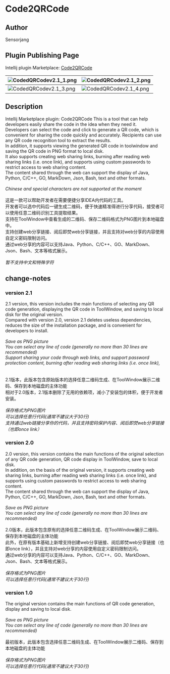 # Code2QRCode
## Author
Sensorjang
## Plugin Publishing Page
Intellij plugin Marketplace: [Code2QRCode](https://plugins.jetbrains.com/plugin/17902-code2qrcode)

| ![CodedQRCodev2.1_1.png](https://s2.loli.net/2023/07/05/FxPcvyXEODLAKU9.png) | ![CodedQRCodev2.1_2.png](https://s2.loli.net/2023/07/05/HID26bofyVw8hGJ.png) |
|------------------------------------------------------------------------------|------------------------------------------------------------------------------|
| ![CodedQRCodev2.1_3.png](https://s2.loli.net/2023/07/05/2gfB6WcwC7dpVUu.png) | ![CodedQRCodev2.1_4.png](https://s2.loli.net/2023/07/05/coNr7JEBGRnT53b.png) |

## Description
Intellij Marketplace plugin: Code2QRCode
This is a tool that can help developers easily share the code in the idea when they need it.<br>
Developers can select the code and click to generate a QR code, which is convenient for sharing the code quickly and accurately. Recipients can use any QR code recognition tool to extract the results.<br>
In addition, it supports viewing the generated QR code in toolwindow and saving the QR code in PNG format to local disk.<br>
It also supports creating web sharing links, burning after reading web sharing links (i.e. once link), and supports using custom passwords to restrict access to web sharing content.<br>
The content shared through the web can support the display of Java, Python, C/C++, GO, MarkDown, Json, Bash, text and other formats.<br>
<br>
<em>Chinese and special characters are not supported at the moment</em>
<br><br>
这是一款可以帮助开发者在需要便捷分享IDEA内代码的工具。<br>
开发者可以选中代码后一键生成二维码，便于快速精准得进行分享代码，接受者可以使用任意二维码识别工具提取结果。<br>
支持在ToolWindow中查看生成的二维码、保存二维码格式为PNG图片到本地磁盘中。<br>
支持创建web分享链接、阅后即焚web分享链接，并且支持对web分享的内容使用自定义密码限制访问。<br>
通过web分享的内容可以支持Java、Python、C/C++、GO、MarkDown、Json、Bash、文本等格式展示。<br>
<br>
<em>暂不支持中文和特殊字符</em><br>

## change-notes
### version 2.1
2.1 version, this version includes the main functions of selecting any QR code generation, displaying the QR code in ToolWindow, and saving to local disk for the original version.<br>
Compared with version 2.0, version 2.1 deletes useless dependencies, reduces the size of the installation package, and is convenient for developers to install.<br>
<br>
<em>Save as PNG picture</em><br>
<em>You can select any line of code (generally no more than 30 lines are recommended)</em><br>
<em>Support sharing your code through web links, and support password protection content, burning after reading web sharing links (i.e. once link),</em><br>
<br><br>
2.1版本，此版本包含原始版本的选择任意二维码生成、在ToolWindow展示二维码、保存到本地磁盘的主体功能<br>
相对于2.0版本，2.1版本删除了无用的依赖项，减小了安装包的体积，便于开发者安装。<br>
<br>
<em>保存格式为PNG图片</em><br>
<em>可以选择任意行代码(通常不建议大于30行)</em><br>
<em>支持通过web链接分享你的代码，并且支持密码保护内容、阅后即焚web分享链接（也即once link）</em><br>
### version 2.0
2.0 version, this version contains the main functions of the original selection of any QR code generation, QR code display in ToolWindow, save to local disk.<br>
In addition, on the basis of the original version, it supports creating web sharing links, burning after reading web sharing links (i.e. once link), and supports using custom passwords to restrict access to web sharing content.<br>
The content shared through the web can support the display of Java, Python, C/C++, GO, MarkDown, Json, Bash, text and other formats.<br>
<br>
<em>Save as PNG picture</em><br>
<em>You can select any line of code (generally no more than 30 lines are recommended)</em>
<br><br>
2.0版本，此版本包含原有的选择任意二维码生成、在ToolWindow展示二维码、保存到本地磁盘的主体功能<br>
此外，在原有版本基础上新增支持创建web分享链接、阅后即焚web分享链接（也即once link），并且支持对web分享的内容使用自定义密码限制访问。<br>
通过web分享的内容可以支持Java、Python、C/C++、GO、MarkDown、Json、Bash、文本等格式展示。<br>
<br>
<em>保存格式为PNG图片</em><br>
<em>可以选择任意行代码(通常不建议大于30行)</em><br>
### version 1.0
The original version contains the main functions of QR code generation, display and saving to local disk.<br>
<br>
<em>Save as PNG picture</em><br>
<em>You can select any line of code (generally no more than 30 lines are recommended)</em>
<br><br>
最初版本，此版本包含选择任意二维码生成、在ToolWindow展示二维码、保存到本地磁盘的主体功能<br>
<br>
<em>保存格式为PNG图片</em><br>
<em>可以选择任意行代码(通常不建议大于30行)</em><br>